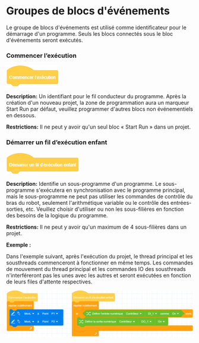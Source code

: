 # Groupes de blocs d'événements

Le groupe de blocs d'événements est utilisé comme identificateur pour le démarrage d'un programme. Seuls les blocs connectés sous le bloc d'événements seront exécutés.

<h3 class="lua-cmd" id="start" >Commencer l’exécution</h3>

![](images/event_start.png)

**Description:** Un identifiant pour le fil conducteur du programme. Après la création d'un nouveau projet, la zone de programmation aura un marqueur Start Run par défaut, veuillez programmer d'autres blocs non événementiels en dessous.

**Restrictions:** Il ne peut y avoir qu'un seul bloc «&nbsp;Start Run&nbsp;» dans un projet.

<h3 class="lua-cmd" id="sub" >Démarrer un fil d’exécution enfant</h3>

![](images/event_child.png)

**Description:** Identifie un sous-programme d'un programme. Le sous-programme s'exécutera en synchronisation avec le programme principal, mais le sous-programme ne peut pas utiliser les commandes de contrôle du bras du robot, seulement l'arithmétique variable ou le contrôle des entrées-sorties, etc. Veuillez choisir d'utiliser ou non les sous-filières en fonction des besoins de la logique du programme.

**Restrictions:** Il ne peut y avoir qu'un maximum de 4 sous-filières dans un projet.

**Exemple :**

Dans l'exemple suivant, après l'exécution du projet, le thread principal et les sousthreads commenceront à fonctionner en même temps. Les commandes de mouvement du thread principal et les commandes IO des sousthreads n'interféreront pas les unes avec les autres et seront exécutées en fonction de leurs files d'attente respectives.

<img src="images/event_sub_ex.png" width="600"/>

